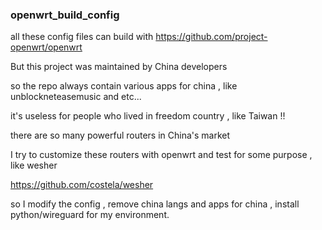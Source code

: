 ### openwrt_build_config

all these config files can build with https://github.com/project-openwrt/openwrt

But this project was maintained by China developers

so the repo always contain various apps for china , like unblockneteasemusic and etc...

it's useless for people who lived in freedom country , like Taiwan !!

there are so many powerful routers in China's market

I try to customize these routers with openwrt and test for some purpose , like wesher

https://github.com/costela/wesher

so I modify the config , remove china langs and apps for china , install python/wireguard for my environment.

